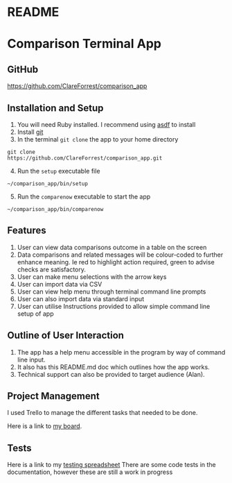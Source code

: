 # README

# Comparison Terminal App

## GitHub

https://github.com/ClareForrest/comparison_app

## Installation and Setup

1. You will need Ruby installed. I recommend using [asdf](https://asdf-vm.com/) to install 
2. Install [git](https://git-scm.com/downloads)
3. In the terminal `git clone` the app to your home directory

```
git clone 
https://github.com/ClareForrest/comparison_app.git
```

4. Run the `setup` executable file

```
~/comparison_app/bin/setup
```

5. Run the `comparenow` executable to start the app

```
~/comparison_app/bin/comparenow
```

## Features
1. User can view data comparisons outcome in a table on the screen 
2. Data comparisons and related messages will be colour-coded to further enhance meaning. Ie red to highlight action required, green to advise checks are satisfactory.
3. User can make menu selections with the arrow keys 
4. User can import data via CSV
5. User can view help menu through terminal command line prompts
6. User can also import data via standard input 
7. User can utilise Instructions provided to allow simple command line setup of app

## Outline of User Interaction

1. The app has a help menu accessible in the program by way of command line input. 
2. It also has this README.md doc which outlines how the app works. 
3. Technical support can also be provided to target audience (Alan). 

## Project Management

I used Trello to manage the different tasks that needed to be done.

Here is a link to [my board](https://trello.com/b/lViWZZDD/terminal-app).

## Tests
Here is a link to my [testing spreadsheet](https://docs.google.com/spreadsheets/d/1SQuyLtjsEwyF7jOvHIHcnvdUx34sYugkUw5gROnmuiY/edit?usp=sharing)
There are some code tests in the documentation, however these are still a work in progress 
